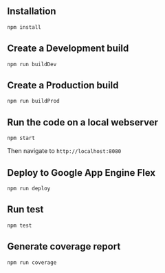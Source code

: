 ## Installation

    npm install

## Create a Development build

    npm run buildDev

## Create a Production build

    npm run buildProd

## Run the code on a local webserver

    npm start

Then navigate to `http://localhost:8080`

## Deploy to Google App Engine Flex

    npm run deploy

## Run test

    npm test

## Generate coverage report

    npm run coverage

